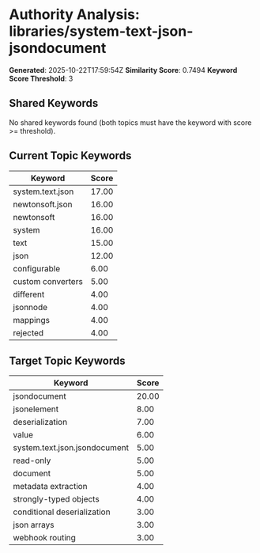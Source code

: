 # Authority Analysis: libraries/system-text-json-jsondocument

**Generated**: 2025-10-22T17:59:54Z
**Similarity Score**: 0.7494
**Keyword Score Threshold**: 3

## Shared Keywords

No shared keywords found (both topics must have the keyword with score >= threshold).

## Current Topic Keywords

| Keyword | Score |
|---------|-------|
| system.text.json | 17.00 |
| newtonsoft.json | 16.00 |
| newtonsoft | 16.00 |
| system | 16.00 |
| text | 15.00 |
| json | 12.00 |
| configurable | 6.00 |
| custom converters | 5.00 |
| different | 4.00 |
| jsonnode | 4.00 |
| mappings | 4.00 |
| rejected | 4.00 |

## Target Topic Keywords

| Keyword | Score |
|---------|-------|
| jsondocument | 20.00 |
| jsonelement | 8.00 |
| deserialization | 7.00 |
| value | 6.00 |
| system.text.json.jsondocument | 5.00 |
| read-only | 5.00 |
| document | 5.00 |
| metadata extraction | 4.00 |
| strongly-typed objects | 4.00 |
| conditional deserialization | 3.00 |
| json arrays | 3.00 |
| webhook routing | 3.00 |

